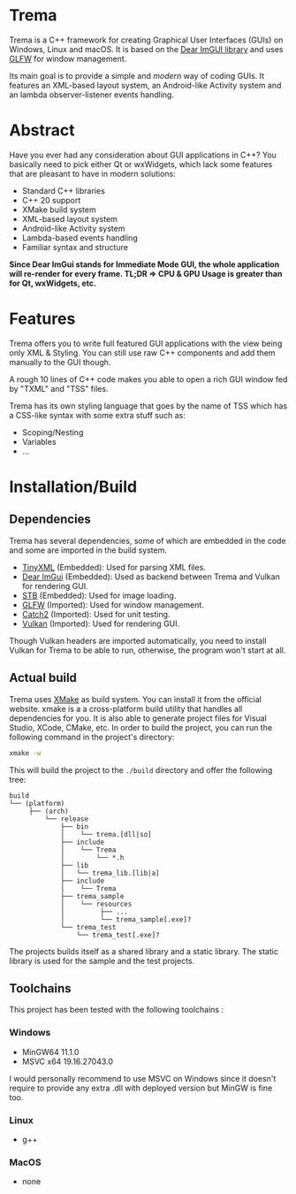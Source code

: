 # Trema
Trema is a C++ framework for creating Graphical User Interfaces (GUIs) on Windows, Linux and macOS. It is based on the [Dear ImGUI library](https://github.com/ocornut/imgui) and uses [GLFW](https://www.glfw.org/) for window management.

Its main goal is to provide a simple and *modern* way of coding GUIs. It features an XML-based layout system, an Android-like Activity system and an lambda observer-listener events handling.

# Abstract
Have you ever had any consideration about GUI applications in C++? 
You basically need to pick either Qt or wxWidgets, which lack some features that are pleasant to have in modern solutions:
- Standard C++ libraries
- C++ 20 support
- XMake build system
- XML-based layout system
- Android-like Activity system
- Lambda-based events handling
- Familiar syntax and structure

**Since Dear ImGui stands for Immediate Mode GUI, the whole application will re-render for every frame. TL;DR => CPU & GPU Usage is greater than for Qt, wxWidgets, etc.**

# Features
Trema offers you to write full featured GUI applications with the view being only XML & Styling.
You can still use raw C++ components and add them manually to the GUI though.

A rough 10 lines of C++ code makes you able to open a rich GUI window fed by "TXML" and "TSS" files. 

Trema has its own styling language that goes by the name of TSS which has a CSS-like syntax with some extra stuff such as:
- Scoping/Nesting
- Variables
- ...

# Installation/Build
## Dependencies
Trema has several dependencies, some of which are embedded in the code and some are imported in the build system.
- [TinyXML](https://www.grinninglizard.com/tinyxml/) (Embedded): Used for parsing XML files.
- [Dear ImGui](https://github.com/ocornut/imgui) (Embedded): Used as backend between Trema and Vulkan for rendering GUI.
- [STB](https://github.com/nothings/stb) (Embedded): Used for image loading.
- [GLFW](https://www.glfw.org/) (Imported): Used for window management.
- [Catch2](https://github.com/catchorg/Catch2) (Imported): Used for unit testing.
- [Vulkan](https://www.khronos.org/vulkan/) (Imported): Used for rendering GUI.

Though Vulkan headers are imported automatically, you need to install Vulkan for Trema to be able to run, otherwise, the program won't start at all.

## Actual build
Trema uses [XMake](https://xmake.io/) as build system. You can install it from the official website.
xmake is a a cross-platform build utility that handles all dependencies for you. It is also able to generate project files for Visual Studio, XCode, CMake, etc.
In order to build the project, you can run the following command in the project's directory:

```bash
xmake -w
```

This will build the project to the ```./build``` directory and offer the following tree:
```
build
└── (platform)
     ├── (arch)
         └── release
             ├── bin
             │    └── trema.[dll|so]
             ├── include
             │    └── Trema
             │        └── *.h
             ├── lib
             │   └── trema_lib.[lib|a]
             ├── include
             │    └── Trema
             ├── trema_sample
             │    └── resources
             │         ├── ...
             │         └── trema_sample[.exe]?
             └── trema_test
                 └── trema_test[.exe]?
```

The projects builds itself as a shared library and a static library. The static library is used for the sample and the test projects.

## Toolchains
This project has been tested with the following toolchains :

### Windows
- MinGW64     11.1.0
- MSVC x64    19.16.27043.0

I would personally recommend to use MSVC on Windows since it doesn't require to provide any extra .dll with deployed version but MinGW is fine too.

### Linux
- g++   

### MacOS
- none

